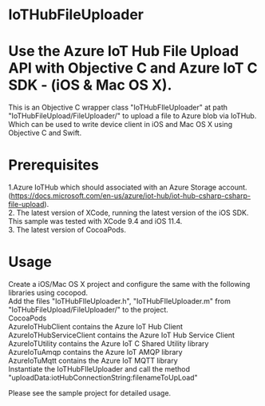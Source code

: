 # IoTHubFileUploader
# Use the Azure IoT Hub File Upload API with Objective C and Azure IoT C SDK - (iOS & Mac OS X).  
This is an Objective C wrapper class "IoTHubFIleUploader" at path "IoTHubFileUpload/FileUploader/" to upload a file to Azure blob via IoTHub. Which can be used to write device client in iOS and Mac OS X using Objective C and Swift.  
# Prerequisites
1.Azure IoTHub which should associated with an Azure Storage account. (https://docs.microsoft.com/en-us/azure/iot-hub/iot-hub-csharp-csharp-file-upload).   
2. The latest version of XCode, running the latest version of the iOS SDK. This sample was tested with XCode 9.4 and iOS 11.4.  
3. The latest version of CocoaPods.  
# Usage
Create a iOS/Mac OS X project and configure the same with the following libraries using cocopod.  
Add the files "IoTHubFIleUploader.h", "IoTHubFIleUploader.m" from "IoTHubFileUpload/FileUploader/" to the project.  
CocoaPods  
AzureIoTHubClient contains the Azure IoT Hub Client  
AzureIoTHubServiceClient contains the Azure IoT Hub Service Client  
AzureIoTUtility contains the Azure IoT C Shared Utility library  
AzureIoTuAmqp contains the Azure IoT AMQP library  
AzureIoTuMqtt contains the Azure IoT MQTT library  
Instantiate the IoTHubFIleUploader and call the method "uploadData:iotHubConnectionString:filenameToUpLoad"  

Please see the sample project for detailed usage.
